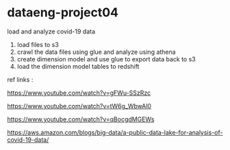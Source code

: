 # dataeng-project04
load and analyze covid-19 data

1. load files to s3
2. crawl the data files using glue and analyze using athena
3. create dimension model and use glue to export data back to s3
4. load the dimension model tables to redshift

ref links :

https://www.youtube.com/watch?v=gFWu-SSzRzc

https://www.youtube.com/watch?v=tW6g_WbwAl0

https://www.youtube.com/watch?v=qBocgdMGEWs

https://aws.amazon.com/blogs/big-data/a-public-data-lake-for-analysis-of-covid-19-data/
